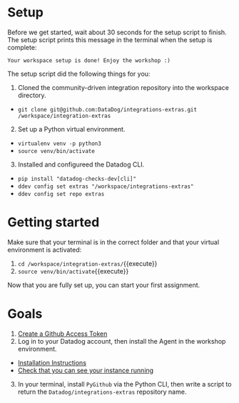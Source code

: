 # Setup
Before we get started, wait about 30 seconds for the setup script to finish.
The setup script prints this message in the terminal when the setup is complete:

```
Your workspace setup is done! Enjoy the workshop :)
```

The setup script did the following things for you:
1. Cloned the community-driven integration repository into the workspace directory.
  - `git clone git@github.com:DataDog/integrations-extras.git /workspace/integration-extras`

2. Set up a Python virtual environment.
  - `virtualenv venv -p python3`
  - `source venv/bin/activate`

3. Installed and configureed the Datadog CLI.
  - `pip install "datadog-checks-dev[cli]"`
  - `ddev config set extras "/workspace/integrations-extras"`
  - `ddev config set repo extras`

# Getting started

Make sure that your terminal is in the correct folder and that your virtual environment is activated: 
1. `cd /workspace/integration-extras/`{{execute}}
2. `source venv/bin/activate`{{execute}}
    
Now that you are fully set up, you can start your first assignment.

# Goals
1. [Create a Github Access Token](https://help.github.com/en/articles/creating-a-personal-access-token-for-the-command-line)
2. Log in to your Datadog account, then install the Agent in the workshop environment.
  - [Installation Instructions](https://app.datadoghq.com/account/settings#agent/ubuntu)
  - [Check that you can see your instance running](https://app.datadoghq.com/infrastructure)
3. In your terminal, install `PyGithub` via the Python CLI, then write a script to return the `Datadog/integrations-extras` repository name.

